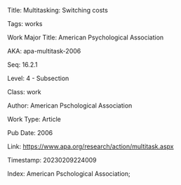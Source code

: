 Title:  Multitasking: Switching costs

Tags:   works

Work Major Title: American Psychological Association

AKA:    apa-multitask-2006

Seq:    16.2.1

Level:  4 - Subsection

Class:  work

Author: American Pschological Association

Work Type: Article

Pub Date: 2006

Link:   https://www.apa.org/research/action/multitask.aspx

Timestamp: 20230209224009

Index:  American Pschological Association; 

